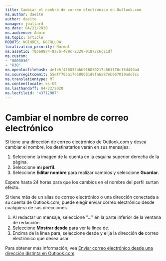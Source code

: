 ```yaml
---
title: Cambiar el nombre de correo electrónico en Outlook.com
ms.author: daeite
author: daeite
manager: joallard
ms.date: 04/21/2020
ms.audience: Admin
ms.topic: article
ROBOTS: NOINDEX, NOFOLLOW
localization_priority: Normal
ms.assetid: f0b69874-8a7b-480c-8329-01872c6c21df
ms.custom:
- "8000036"
- "838"
ms.openlocfilehash: 4e1e6f476833bbb9f6830217c661176c15d440a4
ms.sourcegitcommit: 55eff703a17e500681d8fa6a87eb067019ade3cc
ms.translationtype: MT
ms.contentlocale: es-ES
ms.lasthandoff: 04/22/2020
ms.locfileid: "43712907"
---
```

# <a name="change-your-email-name"></a>Cambiar el nombre de correo electrónico

Si tiene una dirección de correo electrónico de Outlook.com y desea cambiar el nombre, los destinatarios verán en sus mensajes:
  
1. Seleccione la imagen de la cuenta en la esquina superior derecha de la página.
2. Seleccione **mi perfil**.
3. Seleccione **Editar nombre** para realizar cambios y seleccione **Guardar**.

Espere hasta 24 horas para que los cambios en el nombre del perfil surtan efecto.
  
Si tiene más de un alias de correo electrónico o una dirección conectada a su cuenta de Outlook.com, puede elegir enviar correo electrónico desde cualquiera de sus direcciones.
  
1. Al redactar un mensaje, seleccione "..." en la parte inferior de la ventana de redacción.
1. Seleccione **Mostrar desde** para ver la línea de.
1. Encima de la línea para, seleccione desde y elija la dirección **de** correo electrónico que desea usar.

Para obtener más información, vea [Enviar correo electrónico desde una dirección distinta en Outlook.com](https://support.office.com/article/ccba89cb-141c-4a36-8c56-6d16a8556d2e?wt.mc_id=Office_Outlook_com_Alchemy).
